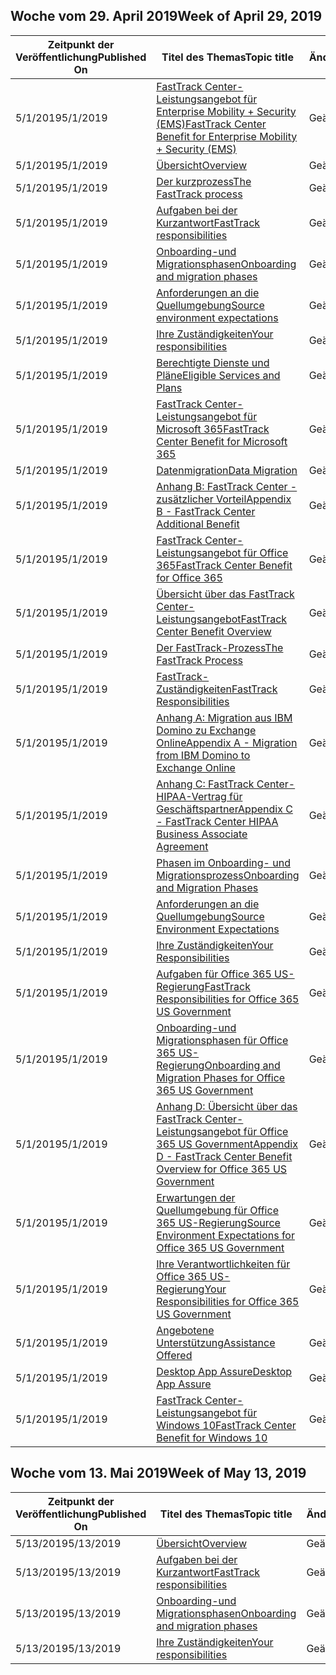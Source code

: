 <!-- This file is generated automatically each week. Changes made to this file will be overwritten.-->




## <a name="week-of-april-29-2019"></a><span data-ttu-id="4d184-101">Woche vom 29. April 2019</span><span class="sxs-lookup"><span data-stu-id="4d184-101">Week of April 29, 2019</span></span>


| <span data-ttu-id="4d184-102">Zeitpunkt der Veröffentlichung</span><span class="sxs-lookup"><span data-stu-id="4d184-102">Published On</span></span> |<span data-ttu-id="4d184-103">Titel des Themas</span><span class="sxs-lookup"><span data-stu-id="4d184-103">Topic title</span></span> | <span data-ttu-id="4d184-104">Änderung</span><span class="sxs-lookup"><span data-stu-id="4d184-104">Change</span></span> |
|------|------------|--------|
| <span data-ttu-id="4d184-105">5/1/2019</span><span class="sxs-lookup"><span data-stu-id="4d184-105">5/1/2019</span></span> | [<span data-ttu-id="4d184-106">FastTrack Center-Leistungsangebot für Enterprise Mobility + Security (EMS)</span><span class="sxs-lookup"><span data-stu-id="4d184-106">FastTrack Center Benefit for Enterprise Mobility + Security (EMS)</span></span>](/FastTrack/ems-fasttrack-benefit-for-ems) | <span data-ttu-id="4d184-107">Geändert</span><span class="sxs-lookup"><span data-stu-id="4d184-107">modified</span></span> |
| <span data-ttu-id="4d184-108">5/1/2019</span><span class="sxs-lookup"><span data-stu-id="4d184-108">5/1/2019</span></span> | [<span data-ttu-id="4d184-109">Übersicht</span><span class="sxs-lookup"><span data-stu-id="4d184-109">Overview</span></span>](/FastTrack/ems-fasttrack-benefit-overview) | <span data-ttu-id="4d184-110">Geändert</span><span class="sxs-lookup"><span data-stu-id="4d184-110">modified</span></span> |
| <span data-ttu-id="4d184-111">5/1/2019</span><span class="sxs-lookup"><span data-stu-id="4d184-111">5/1/2019</span></span> | [<span data-ttu-id="4d184-112">Der kurzprozess</span><span class="sxs-lookup"><span data-stu-id="4d184-112">The FastTrack process</span></span>](/FastTrack/ems-fasttrack-process) | <span data-ttu-id="4d184-113">Geändert</span><span class="sxs-lookup"><span data-stu-id="4d184-113">modified</span></span> |
| <span data-ttu-id="4d184-114">5/1/2019</span><span class="sxs-lookup"><span data-stu-id="4d184-114">5/1/2019</span></span> | [<span data-ttu-id="4d184-115">Aufgaben bei der Kurzantwort</span><span class="sxs-lookup"><span data-stu-id="4d184-115">FastTrack responsibilities</span></span>](/FastTrack/ems-fasttrack-responsibilities) | <span data-ttu-id="4d184-116">Geändert</span><span class="sxs-lookup"><span data-stu-id="4d184-116">modified</span></span> |
| <span data-ttu-id="4d184-117">5/1/2019</span><span class="sxs-lookup"><span data-stu-id="4d184-117">5/1/2019</span></span> | [<span data-ttu-id="4d184-118">Onboarding-und Migrationsphasen</span><span class="sxs-lookup"><span data-stu-id="4d184-118">Onboarding and migration phases</span></span>](/FastTrack/ems-onboarding-phases) | <span data-ttu-id="4d184-119">Geändert</span><span class="sxs-lookup"><span data-stu-id="4d184-119">modified</span></span> |
| <span data-ttu-id="4d184-120">5/1/2019</span><span class="sxs-lookup"><span data-stu-id="4d184-120">5/1/2019</span></span> | [<span data-ttu-id="4d184-121">Anforderungen an die Quellumgebung</span><span class="sxs-lookup"><span data-stu-id="4d184-121">Source environment expectations</span></span>](/FastTrack/ems-source-environment-expectations) | <span data-ttu-id="4d184-122">Geändert</span><span class="sxs-lookup"><span data-stu-id="4d184-122">modified</span></span> |
| <span data-ttu-id="4d184-123">5/1/2019</span><span class="sxs-lookup"><span data-stu-id="4d184-123">5/1/2019</span></span> | [<span data-ttu-id="4d184-124">Ihre Zuständigkeiten</span><span class="sxs-lookup"><span data-stu-id="4d184-124">Your responsibilities</span></span>](/FastTrack/ems-your-responsibilities) | <span data-ttu-id="4d184-125">Geändert</span><span class="sxs-lookup"><span data-stu-id="4d184-125">modified</span></span> |
| <span data-ttu-id="4d184-126">5/1/2019</span><span class="sxs-lookup"><span data-stu-id="4d184-126">5/1/2019</span></span> | [<span data-ttu-id="4d184-127">Berechtigte Dienste und Pläne</span><span class="sxs-lookup"><span data-stu-id="4d184-127">Eligible Services and Plans</span></span>](/FastTrack/m365-eligible-services-and-plans) | <span data-ttu-id="4d184-128">Geändert</span><span class="sxs-lookup"><span data-stu-id="4d184-128">modified</span></span> |
| <span data-ttu-id="4d184-129">5/1/2019</span><span class="sxs-lookup"><span data-stu-id="4d184-129">5/1/2019</span></span> | [<span data-ttu-id="4d184-130">FastTrack Center-Leistungsangebot für Microsoft 365</span><span class="sxs-lookup"><span data-stu-id="4d184-130">FastTrack Center Benefit for Microsoft 365</span></span>](/FastTrack/m365-fasttrack-benefit-overview) | <span data-ttu-id="4d184-131">Geändert</span><span class="sxs-lookup"><span data-stu-id="4d184-131">modified</span></span> |
| <span data-ttu-id="4d184-132">5/1/2019</span><span class="sxs-lookup"><span data-stu-id="4d184-132">5/1/2019</span></span> | [<span data-ttu-id="4d184-133">Datenmigration</span><span class="sxs-lookup"><span data-stu-id="4d184-133">Data Migration</span></span>](/FastTrack/o365-data-migration) | <span data-ttu-id="4d184-134">Geändert</span><span class="sxs-lookup"><span data-stu-id="4d184-134">modified</span></span> |
| <span data-ttu-id="4d184-135">5/1/2019</span><span class="sxs-lookup"><span data-stu-id="4d184-135">5/1/2019</span></span> | [<span data-ttu-id="4d184-136">Anhang B: FastTrack Center - zusätzlicher Vorteil</span><span class="sxs-lookup"><span data-stu-id="4d184-136">Appendix B - FastTrack Center Additional Benefit</span></span>](/FastTrack/o365-fasttrack-additional-benefits) | <span data-ttu-id="4d184-137">Geändert</span><span class="sxs-lookup"><span data-stu-id="4d184-137">modified</span></span> |
| <span data-ttu-id="4d184-138">5/1/2019</span><span class="sxs-lookup"><span data-stu-id="4d184-138">5/1/2019</span></span> | [<span data-ttu-id="4d184-139">FastTrack Center-Leistungsangebot für Office 365</span><span class="sxs-lookup"><span data-stu-id="4d184-139">FastTrack Center Benefit for Office 365</span></span>](/FastTrack/o365-fasttrack-benefit-for-office-365) | <span data-ttu-id="4d184-140">Geändert</span><span class="sxs-lookup"><span data-stu-id="4d184-140">modified</span></span> |
| <span data-ttu-id="4d184-141">5/1/2019</span><span class="sxs-lookup"><span data-stu-id="4d184-141">5/1/2019</span></span> | [<span data-ttu-id="4d184-142">Übersicht über das FastTrack Center-Leistungsangebot</span><span class="sxs-lookup"><span data-stu-id="4d184-142">FastTrack Center Benefit Overview</span></span>](/FastTrack/o365-fasttrack-benefit-overview) | <span data-ttu-id="4d184-143">Geändert</span><span class="sxs-lookup"><span data-stu-id="4d184-143">modified</span></span> |
| <span data-ttu-id="4d184-144">5/1/2019</span><span class="sxs-lookup"><span data-stu-id="4d184-144">5/1/2019</span></span> | [<span data-ttu-id="4d184-145">Der FastTrack-Prozess</span><span class="sxs-lookup"><span data-stu-id="4d184-145">The FastTrack Process</span></span>](/FastTrack/o365-fasttrack-process) | <span data-ttu-id="4d184-146">Geändert</span><span class="sxs-lookup"><span data-stu-id="4d184-146">modified</span></span> |
| <span data-ttu-id="4d184-147">5/1/2019</span><span class="sxs-lookup"><span data-stu-id="4d184-147">5/1/2019</span></span> | [<span data-ttu-id="4d184-148">FastTrack-Zuständigkeiten</span><span class="sxs-lookup"><span data-stu-id="4d184-148">FastTrack Responsibilities</span></span>](/FastTrack/o365-fasttrack-responsibilities) | <span data-ttu-id="4d184-149">Geändert</span><span class="sxs-lookup"><span data-stu-id="4d184-149">modified</span></span> |
| <span data-ttu-id="4d184-150">5/1/2019</span><span class="sxs-lookup"><span data-stu-id="4d184-150">5/1/2019</span></span> | [<span data-ttu-id="4d184-151">Anhang A: Migration aus IBM Domino zu Exchange Online</span><span class="sxs-lookup"><span data-stu-id="4d184-151">Appendix A - Migration from IBM Domino to Exchange Online</span></span>](/FastTrack/o365-from-ibm-domino-to-exchange-online) | <span data-ttu-id="4d184-152">Geändert</span><span class="sxs-lookup"><span data-stu-id="4d184-152">modified</span></span> |
| <span data-ttu-id="4d184-153">5/1/2019</span><span class="sxs-lookup"><span data-stu-id="4d184-153">5/1/2019</span></span> | [<span data-ttu-id="4d184-154">Anhang C: FastTrack Center-HIPAA-Vertrag für Geschäftspartner</span><span class="sxs-lookup"><span data-stu-id="4d184-154">Appendix C - FastTrack Center HIPAA Business Associate Agreement</span></span>](/FastTrack/o365-hipaa-business-associate-agreement) | <span data-ttu-id="4d184-155">Geändert</span><span class="sxs-lookup"><span data-stu-id="4d184-155">modified</span></span> |
| <span data-ttu-id="4d184-156">5/1/2019</span><span class="sxs-lookup"><span data-stu-id="4d184-156">5/1/2019</span></span> | [<span data-ttu-id="4d184-157">Phasen im Onboarding- und Migrationsprozess</span><span class="sxs-lookup"><span data-stu-id="4d184-157">Onboarding and Migration Phases</span></span>](/FastTrack/o365-onboarding-and-migration) | <span data-ttu-id="4d184-158">Geändert</span><span class="sxs-lookup"><span data-stu-id="4d184-158">modified</span></span> |
| <span data-ttu-id="4d184-159">5/1/2019</span><span class="sxs-lookup"><span data-stu-id="4d184-159">5/1/2019</span></span> | [<span data-ttu-id="4d184-160">Anforderungen an die Quellumgebung</span><span class="sxs-lookup"><span data-stu-id="4d184-160">Source Environment Expectations</span></span>](/FastTrack/o365-source-environment-expectations) | <span data-ttu-id="4d184-161">Geändert</span><span class="sxs-lookup"><span data-stu-id="4d184-161">modified</span></span> |
| <span data-ttu-id="4d184-162">5/1/2019</span><span class="sxs-lookup"><span data-stu-id="4d184-162">5/1/2019</span></span> | [<span data-ttu-id="4d184-163">Ihre Zuständigkeiten</span><span class="sxs-lookup"><span data-stu-id="4d184-163">Your Responsibilities</span></span>](/FastTrack/o365-your-responsibilities) | <span data-ttu-id="4d184-164">Geändert</span><span class="sxs-lookup"><span data-stu-id="4d184-164">modified</span></span> |
| <span data-ttu-id="4d184-165">5/1/2019</span><span class="sxs-lookup"><span data-stu-id="4d184-165">5/1/2019</span></span> | [<span data-ttu-id="4d184-166">Aufgaben für Office 365 US-Regierung</span><span class="sxs-lookup"><span data-stu-id="4d184-166">FastTrack Responsibilities for Office 365 US Government</span></span>](/FastTrack/us-gov-appendix-fasttrack-responsibilities) | <span data-ttu-id="4d184-167">Geändert</span><span class="sxs-lookup"><span data-stu-id="4d184-167">modified</span></span> |
| <span data-ttu-id="4d184-168">5/1/2019</span><span class="sxs-lookup"><span data-stu-id="4d184-168">5/1/2019</span></span> | [<span data-ttu-id="4d184-169">Onboarding-und Migrationsphasen für Office 365 US-Regierung</span><span class="sxs-lookup"><span data-stu-id="4d184-169">Onboarding and Migration Phases for Office 365 US Government</span></span>](/FastTrack/us-gov-appendix-onboarding-and-migration) | <span data-ttu-id="4d184-170">Geändert</span><span class="sxs-lookup"><span data-stu-id="4d184-170">modified</span></span> |
| <span data-ttu-id="4d184-171">5/1/2019</span><span class="sxs-lookup"><span data-stu-id="4d184-171">5/1/2019</span></span> | [<span data-ttu-id="4d184-172">Anhang D: Übersicht über das FastTrack Center-Leistungsangebot für Office 365 US Government</span><span class="sxs-lookup"><span data-stu-id="4d184-172">Appendix D - FastTrack Center Benefit Overview for Office 365 US Government</span></span>](/FastTrack/us-gov-appendix-overview) | <span data-ttu-id="4d184-173">Geändert</span><span class="sxs-lookup"><span data-stu-id="4d184-173">modified</span></span> |
| <span data-ttu-id="4d184-174">5/1/2019</span><span class="sxs-lookup"><span data-stu-id="4d184-174">5/1/2019</span></span> | [<span data-ttu-id="4d184-175">Erwartungen der Quellumgebung für Office 365 US-Regierung</span><span class="sxs-lookup"><span data-stu-id="4d184-175">Source Environment Expectations for Office 365 US Government</span></span>](/FastTrack/us-gov-appendix-source-environment-expectations) | <span data-ttu-id="4d184-176">Geändert</span><span class="sxs-lookup"><span data-stu-id="4d184-176">modified</span></span> |
| <span data-ttu-id="4d184-177">5/1/2019</span><span class="sxs-lookup"><span data-stu-id="4d184-177">5/1/2019</span></span> | [<span data-ttu-id="4d184-178">Ihre Verantwortlichkeiten für Office 365 US-Regierung</span><span class="sxs-lookup"><span data-stu-id="4d184-178">Your Responsibilities for Office 365 US Government</span></span>](/FastTrack/us-gov-appendix-your-responsibilities) | <span data-ttu-id="4d184-179">Geändert</span><span class="sxs-lookup"><span data-stu-id="4d184-179">modified</span></span> |
| <span data-ttu-id="4d184-180">5/1/2019</span><span class="sxs-lookup"><span data-stu-id="4d184-180">5/1/2019</span></span> | [<span data-ttu-id="4d184-181">Angebotene Unterstützung</span><span class="sxs-lookup"><span data-stu-id="4d184-181">Assistance Offered</span></span>](/FastTrack/win-10-daa-assistance-offered) | <span data-ttu-id="4d184-182">Geändert</span><span class="sxs-lookup"><span data-stu-id="4d184-182">modified</span></span> |
| <span data-ttu-id="4d184-183">5/1/2019</span><span class="sxs-lookup"><span data-stu-id="4d184-183">5/1/2019</span></span> | [<span data-ttu-id="4d184-184">Desktop App Assure</span><span class="sxs-lookup"><span data-stu-id="4d184-184">Desktop App Assure</span></span>](/FastTrack/win-10-desktop-app-assure) | <span data-ttu-id="4d184-185">Geändert</span><span class="sxs-lookup"><span data-stu-id="4d184-185">modified</span></span> |
| <span data-ttu-id="4d184-186">5/1/2019</span><span class="sxs-lookup"><span data-stu-id="4d184-186">5/1/2019</span></span> | [<span data-ttu-id="4d184-187">FastTrack Center-Leistungsangebot für Windows 10</span><span class="sxs-lookup"><span data-stu-id="4d184-187">FastTrack Center Benefit for Windows 10</span></span>](/FastTrack/win-10-fasttrack-benefit-for-windows-10) | <span data-ttu-id="4d184-188">Geändert</span><span class="sxs-lookup"><span data-stu-id="4d184-188">modified</span></span> |


## <a name="week-of-may-13-2019"></a><span data-ttu-id="4d184-189">Woche vom 13. Mai 2019</span><span class="sxs-lookup"><span data-stu-id="4d184-189">Week of May 13, 2019</span></span>


| <span data-ttu-id="4d184-190">Zeitpunkt der Veröffentlichung</span><span class="sxs-lookup"><span data-stu-id="4d184-190">Published On</span></span> |<span data-ttu-id="4d184-191">Titel des Themas</span><span class="sxs-lookup"><span data-stu-id="4d184-191">Topic title</span></span> | <span data-ttu-id="4d184-192">Änderung</span><span class="sxs-lookup"><span data-stu-id="4d184-192">Change</span></span> |
|------|------------|--------|
| <span data-ttu-id="4d184-193">5/13/2019</span><span class="sxs-lookup"><span data-stu-id="4d184-193">5/13/2019</span></span> | [<span data-ttu-id="4d184-194">Übersicht</span><span class="sxs-lookup"><span data-stu-id="4d184-194">Overview</span></span>](/FastTrack/ems-fasttrack-benefit-overview) | <span data-ttu-id="4d184-195">Geändert</span><span class="sxs-lookup"><span data-stu-id="4d184-195">modified</span></span> |
| <span data-ttu-id="4d184-196">5/13/2019</span><span class="sxs-lookup"><span data-stu-id="4d184-196">5/13/2019</span></span> | [<span data-ttu-id="4d184-197">Aufgaben bei der Kurzantwort</span><span class="sxs-lookup"><span data-stu-id="4d184-197">FastTrack responsibilities</span></span>](/FastTrack/ems-fasttrack-responsibilities) | <span data-ttu-id="4d184-198">Geändert</span><span class="sxs-lookup"><span data-stu-id="4d184-198">modified</span></span> |
| <span data-ttu-id="4d184-199">5/13/2019</span><span class="sxs-lookup"><span data-stu-id="4d184-199">5/13/2019</span></span> | [<span data-ttu-id="4d184-200">Onboarding-und Migrationsphasen</span><span class="sxs-lookup"><span data-stu-id="4d184-200">Onboarding and migration phases</span></span>](/FastTrack/ems-onboarding-phases) | <span data-ttu-id="4d184-201">Geändert</span><span class="sxs-lookup"><span data-stu-id="4d184-201">modified</span></span> |
| <span data-ttu-id="4d184-202">5/13/2019</span><span class="sxs-lookup"><span data-stu-id="4d184-202">5/13/2019</span></span> | [<span data-ttu-id="4d184-203">Ihre Zuständigkeiten</span><span class="sxs-lookup"><span data-stu-id="4d184-203">Your responsibilities</span></span>](/FastTrack/ems-your-responsibilities) | <span data-ttu-id="4d184-204">Geändert</span><span class="sxs-lookup"><span data-stu-id="4d184-204">modified</span></span> |
